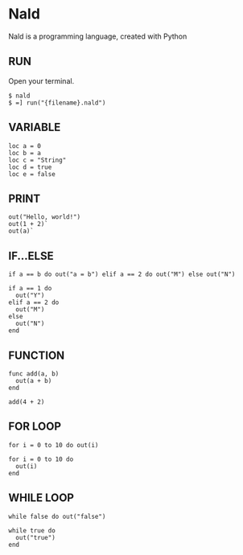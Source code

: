 # Nald
Nald is a programming language, created with Python

## RUN
Open your terminal.
```
$ nald
$ =] run("{filename}.nald")
```

## VARIABLE
```
loc a = 0
loc b = a
loc c = "String"
loc d = true
loc e = false
```

## PRINT
```
out("Hello, world!")
out(1 + 2)`
out(a)`
```

## IF...ELSE
```
if a == b do out("a = b") elif a == 2 do out("M") else out("N")

if a == 1 do
  out("Y")
elif a == 2 do
  out("M")
else
  out("N")
end
```

## FUNCTION
```
func add(a, b)
  out(a + b)
end

add(4 + 2)
```

## FOR LOOP
```
for i = 0 to 10 do out(i)

for i = 0 to 10 do
  out(i)
end
```

## WHILE LOOP
```
while false do out("false")

while true do
  out("true")
end
```
